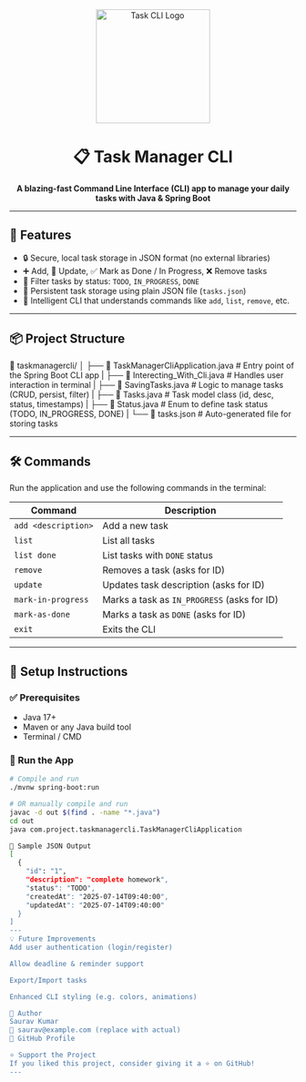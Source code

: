 <div align="center">
  <img src="https://media.giphy.com/media/5VKbvrjxpVJCM/giphy.gif" width="200px" alt="Task CLI Logo">
  <h1>📋 Task Manager CLI</h1>
  <p><strong>A blazing-fast Command Line Interface (CLI) app to manage your daily tasks with Java & Spring Boot</strong></p>
</div>

---

## 🚀 Features

- 🔒 Secure, local task storage in JSON format (no external libraries)
- ➕ Add, 📝 Update, ✅ Mark as Done / In Progress, ❌ Remove tasks
- 📃 Filter tasks by status: `TODO`, `IN_PROGRESS`, `DONE`
- 💾 Persistent task storage using plain JSON file (`tasks.json`)
- 🧠 Intelligent CLI that understands commands like `add`, `list`, `remove`, etc.

---

## 📦 Project Structure

📁 taskmanagercli/
│
├── 📄 TaskManagerCliApplication.java # Entry point of the Spring Boot CLI app
|
├── 📄 Interecting_With_Cli.java # Handles user interaction in terminal
|
├── 📄 SavingTasks.java # Logic to manage tasks (CRUD, persist, filter)
|
├── 📄 Tasks.java # Task model class (id, desc, status, timestamps)
|
├── 📄 Status.java # Enum to define task status (TODO, IN_PROGRESS, DONE)
|
└── 📄 tasks.json # Auto-generated file for storing tasks



---

## 🛠️ Commands

Run the application and use the following commands in the terminal:

| Command               | Description                                     |
|-----------------------|-------------------------------------------------|
| `add <description>`   | Add a new task                                  |
| `list`                | List all tasks                                  |
| `list done`           | List tasks with `DONE` status                   |
| `remove`              | Removes a task (asks for ID)                    |
| `update`              | Updates task description (asks for ID)          |
| `mark-in-progress`    | Marks a task as `IN_PROGRESS` (asks for ID)     |
| `mark-as-done`        | Marks a task as `DONE` (asks for ID)            |
| `exit`                | Exits the CLI                                   |

---

## 🔧 Setup Instructions

### ✅ Prerequisites

- Java 17+
- Maven or any Java build tool
- Terminal / CMD

### 🏁 Run the App

```bash
# Compile and run
./mvnw spring-boot:run

# OR manually compile and run
javac -d out $(find . -name "*.java")
cd out
java com.project.taskmanagercli.TaskManagerCliApplication

📂 Sample JSON Output
[
  {
    "id": "1",
    "description": "complete homework",
    "status": "TODO",
    "createdAt": "2025-07-14T09:40:00",
    "updatedAt": "2025-07-14T09:40:00"
  }
]
---
💡 Future Improvements
Add user authentication (login/register)

Allow deadline & reminder support

Export/Import tasks

Enhanced CLI styling (e.g. colors, animations)

🙌 Author
Saurav Kumar
📧 saurav@example.com (replace with actual)
🔗 GitHub Profile

⭐️ Support the Project
If you liked this project, consider giving it a ⭐️ on GitHub!
---


